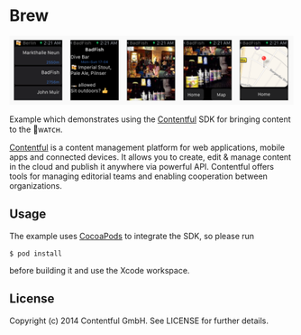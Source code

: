 # Brew

![Some screenshots of the watch app](Screenshots.png)

Example which demonstrates using the [Contentful][1] SDK for bringing content to the ᴡᴀᴛᴄʜ.

[Contentful][1] is a content management platform for web applications, mobile apps and connected devices. It allows you to create, edit & manage content in the cloud and publish it anywhere via powerful API. Contentful offers tools for managing editorial teams and enabling cooperation between organizations.

## Usage

The example uses [CocoaPods][2] to integrate the SDK, so please run

```
$ pod install
```

before building it and use the Xcode workspace.

## License

Copyright (c) 2014 Contentful GmbH. See LICENSE for further details.


[1]: https://www.contentful.com
[2]: http://www.cocoapods.org